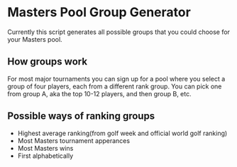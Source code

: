 # Masters Pool Group Generator
Currently this script generates all possible groups that you could choose for your Masters pool.

## How groups work
For most major tournaments you can sign up for a pool where you select a group of four players, each from a different rank group. 
You can pick one from group A, aka the top 10-12 players, and then group B, etc. 

## Possible ways of ranking groups
- Highest average ranking(from golf week and official world golf ranking)
- Most Masters tournament apperances
- Most Masters wins
- First alphabetically  
